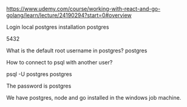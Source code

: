 

https://www.udemy.com/course/working-with-react-and-go-golang/learn/lecture/24190294?start=0#overview


Login local postgres installation
postgres

5432

What is the default root username in postgres?
postgres


How to connect to psql with another user?

psql -U postgres 
postgres

The password is postgres


We have postgres, node and go installed in the windows job machine.

